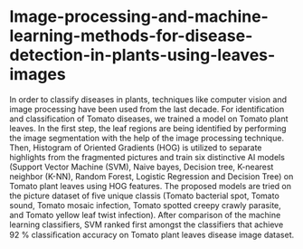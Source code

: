 # Image-processing-and-machine-learning-methods-for-disease-detection-in-plants-using-leaves-images
In order to classify diseases in plants, techniques like computer vision and image processing have been used from the last decade. For identification and classification of Tomato diseases, we trained a model on Tomato plant leaves. In the first step, the leaf regions are being identified by performing the image segmentation with the help of the image processing technique. Then, Histogram of Oriented Gradients (HOG) is utilized to separate highlights from the fragmented pictures and train six distinctive AI models (Support Vector Machine (SVM), Naive bayes, Decision tree, K-nearest neighbor (K-NN), Random Forest, Logistic Regression and Decision Tree) on Tomato plant leaves using HOG features. The proposed models are tried on the picture dataset of five unique classis (Tomato bacterial spot, Tomato sound, Tomato mosaic infection, Tomato spotted creepy crawly parasite, and Tomato yellow leaf twist infection). After comparison of the machine learning classifiers, SVM ranked first amongst the classifiers that achieve 92 % classiﬁcation accuracy on Tomato plant leaves disease image dataset.
